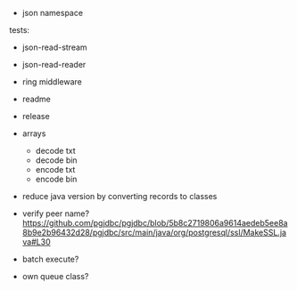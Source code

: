 
- json namespace

tests:
- json-read-stream
- json-read-reader

- ring middleware

- readme
- release

- arrays
  - decode txt
  - decode bin
  - encode txt
  - encode bin

- reduce java version by converting records to classes
- verify peer name? https://github.com/pgjdbc/pgjdbc/blob/5b8c2719806a9614aedeb5ee8a8b9e2b96432d28/pgjdbc/src/main/java/org/postgresql/ssl/MakeSSL.java#L30
- batch execute?
- own queue class?
